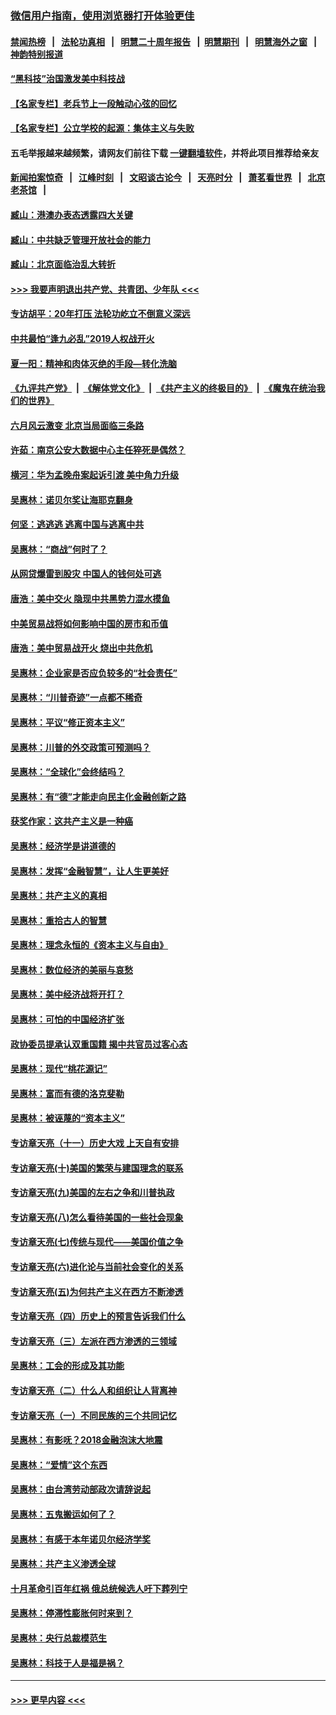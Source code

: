 ### [微信用户指南，使用浏览器打开体验更佳](https://github.com/gfw-breaker/banned-news1/blob/master/indexes/wechat-guide.md?t=0)
#### [禁闻热榜](热点新闻.md?t=0)  &nbsp;&nbsp;|&nbsp;&nbsp; [法轮功真相](https://github.com/gfw-breaker/truth/blob/master/README.md?t=0) &nbsp;&nbsp;|&nbsp;&nbsp; [明慧二十周年报告](https://github.com/gfw-breaker/mh-reports/blob/master/README.md?t=0) &nbsp;&nbsp;|&nbsp;&nbsp;[明慧期刊](https://github.com/gfw-breaker/mh-qikan) &nbsp;&nbsp;|&nbsp;&nbsp; [明慧海外之窗](https://github.com/gfw-breaker/mh-news/blob/master/README.md?t=0) &nbsp;&nbsp;|&nbsp;&nbsp; [神韵特别报道](https://github.com/gfw-breaker/mh-news/blob/master/shenyun.md?t=0)
#### [“黑科技”治国激发美中科技战](../pages/nsc423/n11638056.md?t=02031522) 
#### [【名家专栏】老兵节上一段触动心弦的回忆](../pages/nsc423/n11646016.md?t=02031522) 
#### [【名家专栏】公立学校的起源：集体主义与失败](../pages/nsc423/n11601833.md?t=02031522) 
#### 五毛举报越来越频繁，请网友们前往下载 [一键翻墙软件](https://github.com/gfw-breaker/ssr-accounts)，并将此项目推荐给亲友
#### [新闻拍案惊奇](https://github.com/gfw-breaker/banned-news1/blob/master/pages/link4.md) &nbsp;&nbsp;|&nbsp;&nbsp; [江峰时刻](https://github.com/gfw-breaker/banned-news1/blob/master/pages/link4.md) &nbsp;&nbsp;|&nbsp;&nbsp; [文昭谈古论今](https://github.com/gfw-breaker/banned-news1/blob/master/pages/link4.md) &nbsp;&nbsp;|&nbsp;&nbsp; [天亮时分](https://github.com/gfw-breaker/banned-news1/blob/master/pages/link4.md) &nbsp;&nbsp;|&nbsp;&nbsp; [萧茗看世界](https://github.com/gfw-breaker/banned-news1/blob/master/pages/link4.md) &nbsp;&nbsp;|&nbsp;&nbsp; [北京老茶馆](https://github.com/gfw-breaker/banned-news1/blob/master/pages/link4.md) &nbsp;&nbsp;|&nbsp;&nbsp; 
#### [臧山：港澳办表态透露四大关键](../pages/nsc423/n11421628.md?t=02031522) 
#### [臧山：中共缺乏管理开放社会的能力](../pages/nsc423/n11407457.md?t=02031522) 
#### [臧山：北京面临治乱大转折](../pages/nsc423/n11406895.md?t=02031522) 
#### [>>> 我要声明退出共产党、共青团、少年队 <<<](https://github.com/begood0513/goodnews/blob/master/quit/letter.md) 
#### [专访胡平：20年打压 法轮功屹立不倒意义深远](../pages/nsc423/n11398800.md?t=02031522) 
#### [中共最怕“逢九必乱”2019人权战开火](../pages/nsc423/n11385248.md?t=02031522) 
#### [夏一阳：精神和肉体灭绝的手段—转化洗脑](../pages/nsc423/n11368250.md?t=02031522) 
#### [《九评共产党》](https://github.com/begood0513/9ping.md/blob/master/README.md) &nbsp;|&nbsp; [《解体党文化》](../../../../jtdwh.md/blob/master/README.md)  &nbsp;|&nbsp; [《共产主义的终极目的》](../../../../gczydzjmd.md/blob/master/README.md) &nbsp;|&nbsp; [《魔鬼在统治我们的世界》](../../../../mgztzwmdsj.md/blob/master/README.md) 
#### [六月风云激变 北京当局面临三条路](../pages/nsc423/n11313668.md?t=02031522) 
#### [许茹：南京公安大数据中心主任猝死是偶然？](../pages/nsc423/n11064744.md?t=02031522) 
#### [横河：华为孟晚舟案起诉引渡 美中角力升级](../pages/nsc423/n11027230.md?t=02031522) 
#### [吴惠林：诺贝尔奖让海耶克翻身](../pages/nsc423/n10890049.md?t=02031522) 
#### [何坚：逃逃逃 逃离中国与逃离中共](../pages/nsc423/n10592891.md?t=02031522) 
#### [吴惠林：“商战”何时了？](../pages/nsc423/n10573558.md?t=02031522) 
#### [从网贷爆雷到股灾 中国人的钱何处可逃](../pages/nsc423/n10572800.md?t=02031522) 
#### [唐浩：美中交火 隐现中共黑势力混水摸鱼](../pages/nsc423/n10544040.md?t=02031522) 
#### [中美贸易战将如何影响中国的房市和币值](../pages/nsc423/n10543697.md?t=02031522) 
#### [唐浩：美中贸易战开火 烧出中共危机](../pages/nsc423/n10540126.md?t=02031522) 
#### [吴惠林：企业家是否应负较多的“社会责任”](../pages/nsc423/n10535022.md?t=02031522) 
#### [吴惠林：“川普奇迹”一点都不稀奇](../pages/nsc423/n10512808.md?t=02031522) 
#### [吴惠林：平议“修正资本主义”](../pages/nsc423/n10495724.md?t=02031522) 
#### [吴惠林：川普的外交政策可预测吗？](../pages/nsc423/n10462387.md?t=02031522) 
#### [吴惠林：“全球化”会终结吗？](../pages/nsc423/n10452838.md?t=02031522) 
#### [吴惠林：有“德”才能走向民主化金融创新之路](../pages/nsc423/n10432292.md?t=02031522) 
#### [获奖作家：这共产主义是一种癌](../pages/nsc423/n10431541.md?t=02031522) 
#### [吴惠林：经济学是讲道德的](../pages/nsc423/n10398014.md?t=02031522) 
#### [吴惠林：发挥“金融智慧”，让人生更美好](../pages/nsc423/n10375019.md?t=02031522) 
#### [吴惠林：共产主义的真相](../pages/nsc423/n10351394.md?t=02031522) 
#### [吴惠林：重拾古人的智慧](../pages/nsc423/n10337691.md?t=02031522) 
#### [吴惠林：理念永恒的《资本主义与自由》](../pages/nsc423/n10316274.md?t=02031522) 
#### [吴惠林：数位经济的美丽与哀愁](../pages/nsc423/n10292946.md?t=02031522) 
#### [吴惠林：美中经济战将开打？](../pages/nsc423/n10258825.md?t=02031522) 
#### [吴惠林：可怕的中国经济扩张](../pages/nsc423/n10219147.md?t=02031522) 
#### [政协委员提承认双重国籍 揭中共官员过客心态](../pages/nsc423/n10208809.md?t=02031522) 
#### [吴惠林：现代“桃花源记”](../pages/nsc423/n10185234.md?t=02031522) 
#### [吴惠林：富而有德的洛克斐勒](../pages/nsc423/n10142264.md?t=02031522) 
#### [吴惠林：被诬蔑的“资本主义”](../pages/nsc423/n10124816.md?t=02031522) 
#### [专访章天亮（十一）历史大戏 上天自有安排](../pages/nsc423/n10094905.md?t=02031522) 
#### [专访章天亮(十)美国的繁荣与建国理念的联系](../pages/nsc423/n10094899.md?t=02031522) 
#### [专访章天亮(九)美国的左右之争和川普执政](../pages/nsc423/n10094889.md?t=02031522) 
#### [专访章天亮(八)怎么看待美国的一些社会现象](../pages/nsc423/n10094857.md?t=02031522) 
#### [专访章天亮(七)传统与现代——美国价值之争](../pages/nsc423/n10093140.md?t=02031522) 
#### [专访章天亮(六)进化论与当前社会变化的关系](../pages/nsc423/n10092036.md?t=02031522) 
#### [专访章天亮(五)为何共产主义在西方不断渗透](../pages/nsc423/n10083620.md?t=02031522) 
#### [专访章天亮（四）历史上的预言告诉我们什么](../pages/nsc423/n10083606.md?t=02031522) 
#### [专访章天亮（三）左派在西方渗透的三领域](../pages/nsc423/n10081115.md?t=02031522) 
#### [吴惠林：工会的形成及其功能](../pages/nsc423/n10080633.md?t=02031522) 
#### [专访章天亮（二）什么人和组织让人背离神](../pages/nsc423/n10076637.md?t=02031522) 
#### [专访章天亮（一）不同民族的三个共同记忆](../pages/nsc423/n10074188.md?t=02031522) 
#### [吴惠林：有影呒？2018金融泡沫大地震](../pages/nsc423/n10040534.md?t=02031522) 
#### [吴惠林：“爱情”这个东西](../pages/nsc423/n10019423.md?t=02031522) 
#### [吴惠林：由台湾劳动部政次请辞说起](../pages/nsc423/n9979679.md?t=02031522) 
#### [吴惠林：五鬼搬运如何了？](../pages/nsc423/n9925338.md?t=02031522) 
#### [吴惠林：有感于本年诺贝尔经济学奖](../pages/nsc423/n9871883.md?t=02031522) 
#### [吴惠林：共产主义渗透全球](../pages/nsc423/n9812748.md?t=02031522) 
#### [十月革命引百年红祸 俄总统候选人吁下葬列宁](../pages/nsc423/n9810182.md?t=02031522) 
#### [吴惠林：停滞性膨胀何时来到？](../pages/nsc423/n9764136.md?t=02031522) 
#### [吴惠林：央行总裁模范生](../pages/nsc423/n9728134.md?t=02031522) 
#### [吴惠林：科技于人是福是祸？](../pages/nsc423/n9672982.md?t=02031522) 

----
#### [ >>> 更早内容 <<< ](../indexes/nsc423-earlier.md)
